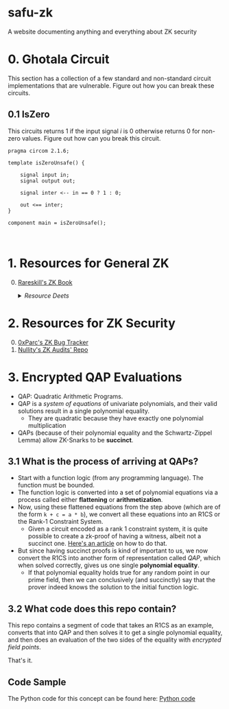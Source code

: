 # safu-zk
A website documenting anything and everything about ZK security

# 0. Ghotala Circuit

This section has a collection of a few standard and non-standard circuit implementations that are vulnerable. Figure out how you can break these circuits.

## 0.1 IsZero
    
  This circuits returns 1 if the input signal *i* is 0 otherwise returns 0 for non-zero values. Figure out how can you break this circuit.

  ```
  pragma circom 2.1.6;

  template isZeroUnsafe() {

      signal input in;
      signal output out;

      signal inter <-- in == 0 ? 1 : 0;

      out <== inter;
  }

  component main = isZeroUnsafe();
  ```

<br/>

# 1. Resources for General ZK 

0. <a href="https://www.rareskills.io/zk-book" target="_blank"> Rareskill's ZK Book </a>

    <details>
      <summary><i>Resource Deets</i></summary>
      <br/>
      <p>This ZK Books starts from the very beginning and covers everything that is required to understand the Groth16 proving algorithm. It covers the following topics (in details) with ample examples: </p>
      <ul>
        <li>Explaining what is a Set, Group, Ring and Field </li>
        <li>Elliptic Curve Addition and Multiplication (Bilinear Pairings) </li>
        <li>What are ZK Circuits? </li>
        <li>Representing ZK Circuits as R1CS and creating ZK Proofs with R1CS</li>
        <li>Converting R1CS to QAP for succintness via Schwartz-Zippel</li>
        <li>QAP evaluation over Elliptic Curve</li>
        <li>Groth16 end-to-end explanation</li>
        <li>Intro to Circom and Circomlib</li>
      </ul>
    </details>

# 2. Resources for ZK Security

0. <a href="https://github.com/0xPARC/zk-bug-tracker" target="_blank"> 0xParc's ZK Bug Tracker </a>
1. <a href="https://github.com/nullity00/zk-security-reviews" target="_blank"> Nullity's ZK Audits' Repo </a>

# 3. Encrypted QAP Evaluations

+ QAP: Quadratic Arithmetic Programs.
+ QAP is a *system of equations* of univariate polynomials, and their valid solutions result in a single polynomial equality.
  + They are quadratic because they have exactly one polynomial multiplication
+ QAPs (because of their polynomial equality and the Schwartz-Zippel Lemma) allow ZK-Snarks to be **succinct**.

## 3.1 What is the process of arriving at QAPs?

+ Start with a function logic (from any programming language). The function must be bounded.
+ The function logic is converted into a set of polynomial equations via a process called either **flattening** or **arithmetization**.
+ Now, using these flattened equations from the step above (which are of the form `k + c = a * b`), we convert all these equations into an R1CS or the Rank-1 Constraint System.
  + Given a circuit encoded as a rank 1 constraint system, it is quite possible to create a zk-proof of having a witness, albeit not a succinct one. [Here's an article](https://www.rareskills.io/post/r1cs-zkp) on how to do that.
+ But since having succinct proofs is kind of important to us, we now convert the R1CS into another form of representation called *QAP*, which when solved correctly, gives us one single **polynomial equality**.
  + If that polynomial equality holds true for any random point in our prime field, then we can conclusively (and succinctly) say that the prover indeed knows the solution to the initial function logic.
 
## 3.2 What code does this repo contain?

This repo contains a segment of code that takes an R1CS as an example, converts that into QAP and then solves it to get a single polynomial equality, and then does an evaluation of the two sides of the equality with *encrypted field points*.

That's it. 

## Code Sample

The Python code for this concept can be found here: <a href="/code/README.md" target="_blank">Python code</a>
